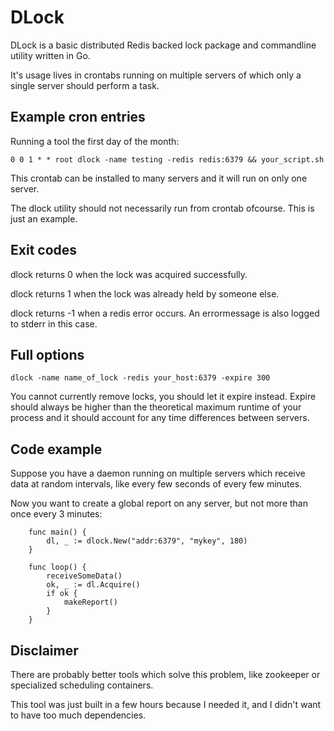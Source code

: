 DLock
=====

DLock is a basic distributed Redis backed lock package and commandline utility written in Go.

It's usage lives in crontabs running on multiple servers of which only a single server should perform a task.

## Example cron entries

Running a tool the first day of the month:

```
0 0 1 * * root dlock -name testing -redis redis:6379 && your_script.sh
```

This crontab can be installed to many servers and it will run on only one server.

The dlock utility should not necessarily run from crontab ofcourse. This is just an example.

## Exit codes

dlock returns 0 when the lock was acquired successfully.

dlock returns 1 when the lock was already held by someone else.

dlock returns -1 when a redis error occurs. An errormessage is also logged to stderr in this case.

## Full options

```
dlock -name name_of_lock -redis your_host:6379 -expire 300
```

You cannot currently remove locks, you should let it expire instead. Expire should always be higher than the theoretical maximum runtime of your process and it should account for any time differences between servers.

## Code example

Suppose you have a daemon running on multiple servers which receive data at random intervals, like every few seconds of every few minutes.

Now you want to create a global report on any server, but not more than once every 3 minutes:

```
	func main() {
		dl, _ := dlock.New("addr:6379", "mykey", 180)
	}

	func loop() {
		receiveSomeData()
		ok, _ := dl.Acquire()
		if ok {
			makeReport()
		}
	}
```

## Disclaimer

There are probably better tools which solve this problem, like zookeeper or specialized scheduling containers.

This tool was just built in a few hours because I needed it, and I didn't want to have too much dependencies.
